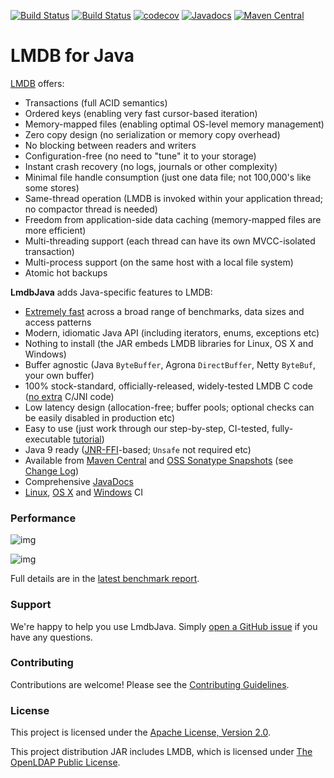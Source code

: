 [![Build Status](https://travis-ci.org/lmdbjava/lmdbjava.svg?branch=master)](https://travis-ci.org/lmdbjava/lmdbjava)
[![Build Status](https://ci.appveyor.com/api/projects/status/0w4yb9ybx22g2pwp?svg=true)](https://ci.appveyor.com/project/benalexau/lmdbjava)
[![codecov](https://codecov.io/gh/lmdbjava/lmdbjava/branch/master/graph/badge.svg)](https://codecov.io/gh/lmdbjava/lmdbjava)
[![Javadocs](http://www.javadoc.io/badge/org.lmdbjava/lmdbjava.svg?color=blue)](http://www.javadoc.io/doc/org.lmdbjava/lmdbjava)
[![Maven Central](https://img.shields.io/maven-central/v/org.lmdbjava/lmdbjava.svg?maxAge=3600)](http://search.maven.org/#search%7Cga%7C1%7Cg%3A%22org.lmdbjava%22%20AND%20a%3A%22lmdbjava%22)

# LMDB for Java

[LMDB](http://symas.com/mdb/) offers:

* Transactions (full ACID semantics)
* Ordered keys (enabling very fast cursor-based iteration)
* Memory-mapped files (enabling optimal OS-level memory management)
* Zero copy design (no serialization or memory copy overhead)
* No blocking between readers and writers
* Configuration-free (no need to "tune" it to your storage)
* Instant crash recovery (no logs, journals or other complexity)
* Minimal file handle consumption (just one data file; not 100,000's like some stores)
* Same-thread operation (LMDB is invoked within your application thread; no compactor thread is needed)
* Freedom from application-side data caching (memory-mapped files are more efficient)
* Multi-threading support (each thread can have its own MVCC-isolated transaction)
* Multi-process support (on the same host with a local file system)
* Atomic hot backups

**LmdbJava** adds Java-specific features to LMDB:

* [Extremely fast](https://github.com/lmdbjava/benchmarks/blob/master/results/20160710/README.md) across a broad range of benchmarks, data sizes and access patterns
* Modern, idiomatic Java API (including iterators, enums, exceptions etc)
* Nothing to install (the JAR embeds LMDB libraries for Linux, OS X and Windows)
* Buffer agnostic (Java `ByteBuffer`, Agrona `DirectBuffer`, Netty `ByteBuf`, your own buffer)
* 100% stock-standard, officially-released, widely-tested LMDB C code ([no extra](https://github.com/lmdbjava/native) C/JNI code)
* Low latency design (allocation-free; buffer pools; optional checks can be easily disabled in production etc)
* Easy to use (just work through our step-by-step, CI-tested, fully-executable [tutorial](https://github.com/lmdbjava/lmdbjava/tree/master/src/test/java/org/lmdbjava/TutorialTest.java))
* Java 9 ready ([JNR-FFI](https://github.com/jnr/jnr-ffi)-based; `Unsafe` not required etc)
* Available from [Maven Central](http://search.maven.org/#search%7Cga%7C1%7Cg%3A%22org.lmdbjava%22%20AND%20a%3A%22lmdbjava%22) and [OSS Sonatype Snapshots](https://oss.sonatype.org/content/repositories/snapshots/org/lmdbjava/lmdbjava) (see [Change Log](https://github.com/lmdbjava/lmdbjava/wiki/Change-Log))
* Comprehensive [JavaDocs](http://www.javadoc.io/doc/org.lmdbjava/lmdbjava)
* [Linux](https://travis-ci.org/lmdbjava/lmdbjava), [OS X](https://travis-ci.org/lmdbjava/lmdbjava) and [Windows](https://ci.appveyor.com/project/benalexau/lmdbjava) CI

### Performance

![img](https://raw.githubusercontent.com/lmdbjava/benchmarks/master/results/20160710/4-intKey-seq-summary.png)

![img](https://raw.githubusercontent.com/lmdbjava/benchmarks/master/results/20160710/4-intKey-rnd-summary.png)

Full details are in the [latest benchmark report](https://github.com/lmdbjava/benchmarks/blob/master/results/20160710/README.md).

### Support

We're happy to help you use LmdbJava. Simply
[open a GitHub issue](https://github.com/lmdbjava/lmdbjava/issues) if you have
any questions.

### Contributing

Contributions are welcome! Please see the [Contributing Guidelines](CONTRIBUTING.md).

### License

This project is licensed under the
[Apache License, Version 2.0](http://www.apache.org/licenses/LICENSE-2.0.html).

This project distribution JAR includes LMDB, which is licensed under
[The OpenLDAP Public License](http://www.openldap.org/software/release/license.html).
 

